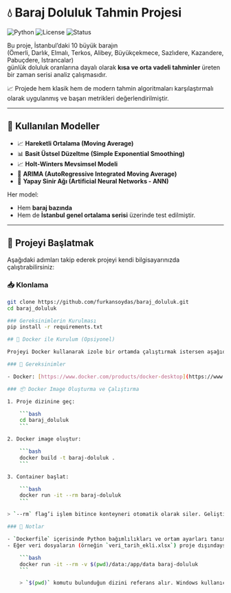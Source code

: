 # 💧 Baraj Doluluk Tahmin Projesi

![Python](https://img.shields.io/badge/python-3.10+-blue.svg)
![License](https://img.shields.io/badge/license-MIT-green.svg)
![Status](https://img.shields.io/badge/status-active-brightgreen.svg)

Bu proje, İstanbul’daki 10 büyük barajın  
(Ömerli, Darlık, Elmalı, Terkos, Alibey, Büyükçekmece, Sazlıdere, Kazandere, Pabuçdere, Istrancalar)  
günlük doluluk oranlarına dayalı olarak **kısa ve orta vadeli tahminler** üreten bir zaman serisi analiz çalışmasıdır.

📈 Projede hem klasik hem de modern tahmin algoritmaları karşılaştırmalı olarak uygulanmış ve başarı metrikleri değerlendirilmiştir.

---

## 🧠 Kullanılan Modeller

- 📈 **Hareketli Ortalama (Moving Average)**
- 📊 **Basit Üstsel Düzeltme (Simple Exponential Smoothing)**
- 📈 **Holt-Winters Mevsimsel Modeli**
- 🔁 **ARIMA (AutoRegressive Integrated Moving Average)**
- 🧠 **Yapay Sinir Ağı (Artificial Neural Networks - ANN)**

Her model:
- Hem **baraj bazında**
- Hem de **İstanbul genel ortalama serisi** üzerinde test edilmiştir.

---

## 🚀 Projeyi Başlatmak

Aşağıdaki adımları takip ederek projeyi kendi bilgisayarınızda çalıştırabilirsiniz:

### 📥 Klonlama

```bash
git clone https://github.com/furkansoydas/baraj_doluluk.git
cd baraj_doluluk

### Gereksinimlerin Kurulması
pip install -r requirements.txt

## 🐳 Docker ile Kurulum (Opsiyonel)

Projeyi Docker kullanarak izole bir ortamda çalıştırmak istersen aşağıdaki adımları takip edebilirsin.

### 🔧 Gereksinimler

- Docker: [https://www.docker.com/products/docker-desktop](https://www.docker.com/products/docker-desktop)

### 📦 Docker Image Oluşturma ve Çalıştırma

1. Proje dizinine geç:

    ```bash
    cd baraj_doluluk
    ```

2. Docker image oluştur:

    ```bash
    docker build -t baraj-doluluk .
    ```

3. Container başlat:

    ```bash
    docker run -it --rm baraj-doluluk
    ```

> `--rm` flag’i işlem bitince konteyneri otomatik olarak siler. Geliştirme sürecinde kalıcılık istenirse volume bağlanabilir.

### 📝 Notlar

- `Dockerfile` içerisinde Python bağımlılıkları ve ortam ayarları tanımlanmıştır.
- Eğer veri dosyaların (örneğin `veri_tarih_ekli.xlsx`) proje dışındaysa, klasörü volume olarak bağlayarak erişebilirsin:

    ```bash
    docker run -it --rm -v $(pwd)/data:/app/data baraj-doluluk
    ```

    > `$(pwd)` komutu bulunduğun dizini referans alır. Windows kullanıcıları için: `%cd%`
